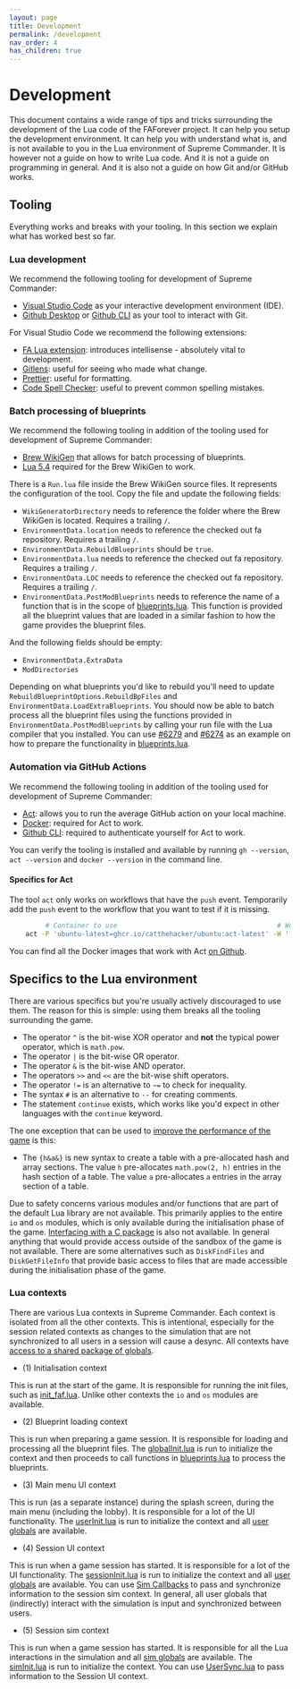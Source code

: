 ```yaml
---
layout: page
title: Development
permalink: /development
nav_order: 4
has_children: true
---
```


# Development

This document contains a wide range of tips and tricks surrounding the development of the Lua code of the FAForever project. It can help you setup the development environment. It can help you with understand what is, and is not available to you in the Lua environment of Supreme Commander. It is however not a guide on how to write Lua code. And it is not a guide on programming in general. And it is also not a guide on how Git and/or GitHub works.

## Tooling

Everything works and breaks with your tooling. In this section we explain what has worked best so far.

### Lua development

We recommend the following tooling for development of Supreme Commander:

- [Visual Studio Code](https://code.visualstudio.com/) as your interactive development environment (IDE).
- [Github Desktop](https://github.com/apps/desktop) or [Github CLI](https://git-scm.com/) as your tool to interact with Git.

For Visual Studio Code we recommend the following extensions:

- [FA Lua extension](https://github.com/FAForever/fa-lua-vscode-extension/releases): introduces intellisense - absolutely vital to development.
- [Gitlens](https://marketplace.visualstudio.com/items?itemName=eamodio.gitlens): useful for seeing who made what change.
- [Prettier](https://marketplace.visualstudio.com/items?itemName=esbenp.prettier-vscode): useful for formatting.
- [Code Spell Checker](https://marketplace.visualstudio.com/items?itemName=streetsidesoftware.code-spell-checker): useful to prevent common spelling mistakes.

### Batch processing of blueprints

We recommend the following tooling in addition of the tooling used for development of Supreme Commander:

- [Brew WikiGen](https://github.com/The-Balthazar/BrewWikiGen) that allows for batch processing of blueprints.
- [Lua 5.4](https://www.lua.org/download.html) required for the Brew WikiGen to work.

There is a `Run.lua` file inside the Brew WikiGen source files. It represents the configuration of the tool. Copy the file and update the following fields:

- `WikiGeneratorDirectory` needs to reference the folder where the Brew WikiGen is located. Requires a trailing `/`.
- `EnvironmentData.location` needs to reference the checked out fa repository. Requires a trailing `/`.
- `EnvironmentData.RebuildBlueprints` should be `true`.
- `EnvironmentData.lua` needs to reference the checked out fa repository. Requires a trailing `/`.
- `EnvironmentData.LOC` needs to reference the checked out fa repository. Requires a trailing `/`.
- `EnvironmentData.PostModBlueprints` needs to reference the name of a function that is in the scope of [blueprints.lua](https://github.com/FAForever/fa/blob/c36404675c7a95cda20fe867d78bd1c01c7df103/lua/system/Blueprints.lua). This function is provided all the blueprint values that are loaded in a similar fashion to how the game provides the blueprint files.

And the following fields should be empty:

- `EnvironmentData.ExtraData`
- `ModDirectories`

Depending on what blueprints you'd like to rebuild you'll need to update `RebuildBlueprintOptions.RebuildBpFiles` and `EnvironmentData.LoadExtraBlueprints`. You should now be able to batch process all the blueprint files using the functions provided in `EnvironmentData.PostModBlueprints` by calling your run file with the Lua compiler that you installed. You can use [#6279](https://github.com/FAForever/fa/pull/6279) and [#6274](https://github.com/FAForever/fa/pull/6274) as an example on how to prepare the functionality in [blueprints.lua](https://github.com/FAForever/fa/blob/c36404675c7a95cda20fe867d78bd1c01c7df103/lua/system/Blueprints.lua).

### Automation via GitHub Actions

We recommend the following tooling in addition of the tooling used for development of Supreme Commander:

- [Act](https://github.com/nektos/act): allows you to run the average GitHub action on your local machine.
- [Docker](https://www.docker.com/products/docker-desktop/): required for Act to work.
- [Github CLI](https://github.com/cli/cli): required to authenticate yourself for Act to work.

You can verify the tooling is installed and available by running `gh --version`, `act --version` and `docker --version` in the command line.

#### Specifics for Act

The tool `act` only works on workflows that have the `push` event. Temporarily add the `push` event to the workflow that you want to test if it is missing.

```bash
         # Container to use                                        # Workflow to debug              # Token to authorize (optional)    # Do not pull the docker image each time
    act -P 'ubuntu-latest=ghcr.io/catthehacker/ubuntu:act-latest' -W '.github/workflows/test.yaml' -s GITHUB_TOKEN="$(gh auth token)" -p=false
```

You can find all the Docker images that work with Act [on Github](https://github.com/catthehacker/docker_images).

## Specifics to the Lua environment

There are various specifics but you're usually actively discouraged to use them. The reason for this is simple: using them breaks all the tooling surrounding the game.

- The operator `^` is the bit-wise XOR operator and **not** the typical power operator, which is `math.pow`.
- The operator `|` is the bit-wise OR operator.
- The operator `&` is the bit-wise AND operator.
- The operators `>>` and `<<` are the bit-wise shift operators.
- The operator `!=` is an alternative to `~=` to check for inequality.
- The syntax `#` is an alternative to `--` for creating comments.
- The statement `continue` exists, which works like you'd expect in other languages with the `continue` keyword.

The one exception that can be used to [improve the performance of the game](https://github.com/FAForever/fa/issues/4539) is this:

- The `{h&a&}` is new syntax to create a table with a pre-allocated hash and array sections. The value `h` pre-allocates `math.pow(2, h)` entries in the hash section of a table. The value `a` pre-allocates `a` entries in the array section of a table.

Due to safety concerns various modules and/or functions that are part of the default Lua library are not available. This primarily applies to the entire `io` and `os` modules, which is only available during the initialisation phase of the game. [Interfacing with a C package](https://www.lua.org/pil/8.2.html) is also not available. In general anything that would provide access outside of the sandbox of the game is not available. There are some alternatives such as `DiskFindFiles` and `DiskGetFileInfo` that provide basic access to files that are made accessible during the initialisation phase of the game.

### Lua contexts

There are various Lua contexts in Supreme Commander. Each context is isolated from all the other contexts. This is intentional, especially for the session related contexts as changes to the simulation that are not synchronized to all users in a session will cause a desync. All contexts have [access to a shared package of globals](https://github.com/FAForever/fa/blob/c36404675c7a95cda20fe867d78bd1c01c7df103/engine/Core.lua).

- (1) Initialisation context

This is run at the start of the game. It is responsible for running the init files, such as [init_faf.lua](https://github.com/FAForever/fa/blob/c36404675c7a95cda20fe867d78bd1c01c7df103/init_faf.lua). Unlike other contexts the `io` and `os` modules are available.

- (2) Blueprint loading context

This is run when preparing a game session. It is responsible for loading and processing all the blueprint files. The [globalInit.lua](https://github.com/FAForever/fa/blob/c36404675c7a95cda20fe867d78bd1c01c7df103/lua/globalInit.lua) is run to initialize the context and then proceeds to call functions in [blueprints.lua](https://github.com/FAForever/fa/blob/c36404675c7a95cda20fe867d78bd1c01c7df103/lua/system/Blueprints.lua) to process the blueprints.

- (3) Main menu UI context

This is run (as a separate instance) during the splash screen, during the main menu (including the lobby). It is responsible for a lot of the UI functionality. The [userInit.lua](https://github.com/FAForever/fa/blob/c36404675c7a95cda20fe867d78bd1c01c7df103/lua/userInit.lua) is run to initialize the context and all [user globals](https://github.com/FAForever/fa/blob/c36404675c7a95cda20fe867d78bd1c01c7df103/engine/User.lua) are available.

- (4) Session UI context

This is run when a game session has started. It is responsible for a lot of the UI functionality. The [sessionInit.lua](https://github.com/FAForever/fa/blob/c36404675c7a95cda20fe867d78bd1c01c7df103/lua/SessionInit.lua) is run to initialize the context and all [user globals](https://github.com/FAForever/fa/blob/c36404675c7a95cda20fe867d78bd1c01c7df103/engine/User.lua) are available. You can use [Sim Callbacks](https://github.com/FAForever/fa/blob/c36404675c7a95cda20fe867d78bd1c01c7df103/lua/SimCallbacks.lua) to pass and synchronize information to the session sim context. In general, all user globals that (indirectly) interact with the simulation is input and synchronized between users.

- (5) Session sim context

This is run when a game session has started. It is responsible for all the Lua interactions in the simulation and all [sim globals](https://github.com/FAForever/fa/blob/c36404675c7a95cda20fe867d78bd1c01c7df103/engine/Sim.lua) are available. The [simInit.lua](https://github.com/FAForever/fa/blob/c36404675c7a95cda20fe867d78bd1c01c7df103/lua/simInit.lua) is run to initialize the context. You can use [UserSync.lua](https://github.com/FAForever/fa/blob/c36404675c7a95cda20fe867d78bd1c01c7df103/lua/UserSync.lua) to pass information to the Session UI context.

<!--
## Writing high performing Lua code for Supreme Commander

It goes without saying that premature optimisation is the root of all evil in the world. But Supreme Commander is not like the world. There is some common hygiene that you can apply to make your code a magnitude faster and more readable at the same time.

In Supreme Commander all Lua code is read, parsed and transpiled into bytecode that represent instructions. This happens when a module is [imported](../lua/system/import.lua) for the first time. The instructions are then executed by an interpreter. Unlike the [average compiler](https://en.wikipedia.org/wiki/Optimizing_compiler), an interpreter (and specifically a Lua interpreter) takes your code extremely literal. The instructions directly map to the syntax of the Lua script. You can learn more about what instructions exist by reading chapter 7 of [The implementation of Lua 5.0](https://www.lua.org/doc/jucs05.pdf). You can evaluate the instructions that make up a function using `debug.listcode`.

<todo> -->
